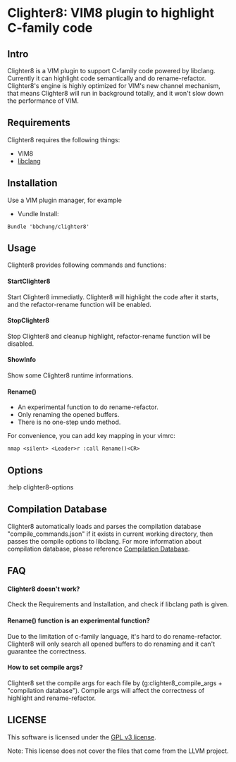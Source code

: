 # Clighter8: VIM8 plugin to highlight C-family code

## Intro

Clighter8 is a VIM plugin to support C-family code powered by libclang.
Currently it can highlight code semantically and do rename-refactor.
Clighter8's engine is highly optimized for VIM's new channel mechanism, that
means Clighter8 will run in background totally, and it won't slow down the
performance of VIM.

## Requirements

Clighter8 requires the following things:

* VIM8
* [libclang][libclang]

## Installation

Use a VIM plugin manager, for example

* Vundle Install:
```vim
Bundle 'bbchung/clighter8'
```

## Usage

Clighter8 provides following commands and functions:

#### StartClighter8

Start Clighter8 immediatly. Clighter8 will highlight the code after it starts,
and the refactor-rename function will be enabled.

#### StopClighter8

Stop Clighter8 and cleanup highlight, refactor-rename function will be
disabled.

#### ShowInfo

Show some Clighter8 runtime informations.

#### Rename()

* An experimental function to do rename-refactor.
* Only renaming the opened buffers.
* There is no one-step undo method.

For convenience, you can add key mapping in your vimrc:
```vim
nmap <silent> <Leader>r :call Rename()<CR>
```

## Options

:help clighter8-options

## Compilation Database

Clighter8 automatically loads and parses the compilation database
"compile_commands.json" if it exists in current working directory, then passes
the compile options to libclang. For more information about compilation
database, please reference [Compilation Database][cdb].

## FAQ

#### Clighter8 doesn't work?
Check the Requirements and Installation, and check if libclang path is given.

#### Rename() function is an experimental function?
Due to the limitation of c-family language, it's hard to do rename-refactor.
Clighter8 will only search all opened buffers to do renaming and it can't
guarantee the correctness.

#### How to set compile args?
Clighter8 set the compile args for each file by (g:clighter8_compile_args +
"compilation database"). Compile args will affect the correctness of highlight
and rename-refactor.

## LICENSE

This software is licensed under the [GPL v3 license][gpl].

Note: This license does not cover the files that come from the LLVM project.


[libclang]: http://llvm.org/apt/
[gpl]: http://www.gnu.org/copyleft/gpl.html
[ycm]: https://github.com/Valloric/YouCompleteMe
[cdb]: http://clang.llvm.org/docs/JSONCompilationDatabase.html
